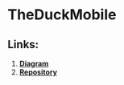 # TheDuckMobile

## Links:
1. [**Diagram**](https://drive.google.com/file/d/1rVHwCetQ-pVF1XrRcOiLUsu2nNk8kEUF/view?usp=sharing)
2. [**Repository**](https://github.com/MinhTuMTN/TheDuckMobile)